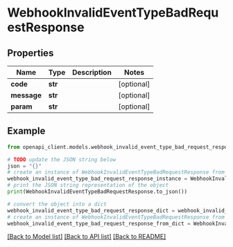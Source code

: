# WebhookInvalidEventTypeBadRequestResponse


## Properties

Name | Type | Description | Notes
------------ | ------------- | ------------- | -------------
**code** | **str** |  | [optional] 
**message** | **str** |  | [optional] 
**param** | **str** |  | [optional] 

## Example

```python
from openapi_client.models.webhook_invalid_event_type_bad_request_response import WebhookInvalidEventTypeBadRequestResponse

# TODO update the JSON string below
json = "{}"
# create an instance of WebhookInvalidEventTypeBadRequestResponse from a JSON string
webhook_invalid_event_type_bad_request_response_instance = WebhookInvalidEventTypeBadRequestResponse.from_json(json)
# print the JSON string representation of the object
print(WebhookInvalidEventTypeBadRequestResponse.to_json())

# convert the object into a dict
webhook_invalid_event_type_bad_request_response_dict = webhook_invalid_event_type_bad_request_response_instance.to_dict()
# create an instance of WebhookInvalidEventTypeBadRequestResponse from a dict
webhook_invalid_event_type_bad_request_response_from_dict = WebhookInvalidEventTypeBadRequestResponse.from_dict(webhook_invalid_event_type_bad_request_response_dict)
```
[[Back to Model list]](../README.md#documentation-for-models) [[Back to API list]](../README.md#documentation-for-api-endpoints) [[Back to README]](../README.md)


